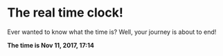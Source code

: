 # The real time clock!

Ever wanted to know what the time is? Well, your journey is about to end!

**The time is Nov 11, 2017, 17:14**